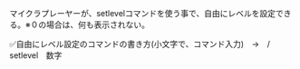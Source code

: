 マイクラプレーヤーが、setlevelコマンドを使う事で、自由にレベルを設定できる。※０の場合は、何も表示されない。

✅自由にレベル設定のコマンドの書き方(小文字で、コマンド入力)　→　/ setlevel　数字
